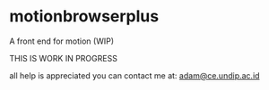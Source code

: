 # motionbrowserplus
A front end for motion (WIP)

THIS IS WORK IN PROGRESS

all help is appreciated
you can contact me at: adam@ce.undip.ac.id
